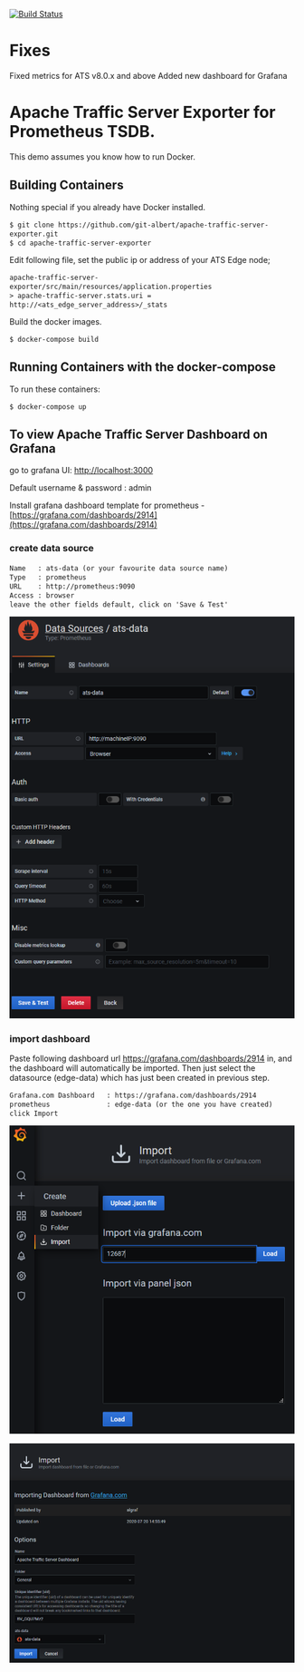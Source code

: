 [![Build Status](https://travis-ci.org/buraksarp/apache-traffic-server-exporter.svg?branch=master)](https://travis-ci.org/buraksarp/apache-traffic-server-exporter)

Fixes
=========================
Fixed metrics for ATS v8.0.x and above
Added new dashboard for Grafana

Apache Traffic Server Exporter for Prometheus TSDB.
=========================

This demo assumes you know how to run Docker.

Building Containers
---------------------

Nothing special if you already have Docker installed. 

    $ git clone https://github.com/git-albert/apache-traffic-server-exporter.git
    $ cd apache-traffic-server-exporter

Edit following file, set the public ip or address of your ATS Edge node;

    apache-traffic-server-exporter/src/main/resources/application.properties 
    > apache-traffic-server.stats.uri = http://<ats_edge_server_address>/_stats 

Build the docker images. 

    $ docker-compose build 

Running Containers with the docker-compose
---------------------
To run these containers:

    $ docker-compose up
    
To view Apache Traffic Server Dashboard on Grafana
---------------------

go to grafana UI: [http://localhost:3000](http://localhost:3000)

Default username & password : admin

Install grafana dashboard template for prometheus - [https://grafana.com/dashboards/2914](https://grafana.com/dashboards/2914)

### create data source


    Name   : ats-data (or your favourite data source name)
    Type   : prometheus    
    URL    : http://prometheus:9090
    Access : browser
    leave the other fields default, click on 'Save & Test'

![Alt text](docs/datasource-configuration.png?raw=true "New data source")

### import dashboard

Paste following dashboard url https://grafana.com/dashboards/2914 in, and the dashboard will automatically be imported. Then just select the datasource (edge-data) which has just been created in previous step. 

    Grafana.com Dashboard   : https://grafana.com/dashboards/2914
    prometheus              : edge-data (or the one you have created)
    click Import 

![Alt text](docs/import-dashboard.png?raw=true "Import dashboard")

![Alt text](docs/import-dashboard-2.png?raw=true "Import dashboard")
